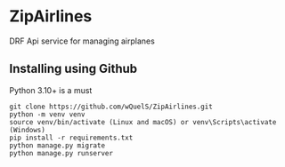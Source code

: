 # ZipAirlines

DRF Api service for managing airplanes

## Installing using Github

Python 3.10+ is a must

```
git clone https://github.com/wQuelS/ZipAirlines.git
python -m venv venv
source venv/bin/activate (Linux and macOS) or venv\Scripts\activate (Windows)
pip install -r requirements.txt
python manage.py migrate
python manage.py runserver
```
